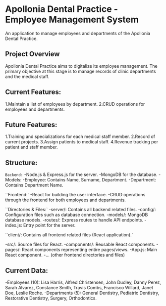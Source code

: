 # Apollonia Dental Practice - Employee Management System

An application to manage employees and departments of the Apollonia Dental Practice.

## Project Overview

Apollonia Dental Practice aims to digitalize its employee management. The primary objective at this stage is to manage records of clinic departments and the medical staff.

## Current Features:

1.Maintain a list of employees by department.
2.CRUD operations for employees and departments.

## Future Features:

1.Training and specializations for each medical staff member.
2.Record of current projects.
3.Assign patients to medical staff.
4.Revenue tracking per patient and staff member.

## Structure:

`Backend:`
-Node.js & Express.js for the server.
-MongoDB for the database.
-Models:
-Employee: Contains Name, Surname, Department.
-Department: Contains Department Name.

``Frontend:`
-React for building the user interface.
-CRUD operations through the frontend for both employees and departments.

``Directories & Files:`
-server/: Contains all backend related files.
-config/: Configuration files such as database connection.
-models/: MongoDB database models.
-routes/: Express routes to handle API endpoints.
-index.js: Entry point for the server.

``client/: Contains all frontend related files (React application).`

-src/: Source files for React.
-components/: Reusable React components.
-pages/: React components representing entire pages/views.
-App.js: Main React component.
-... (other frontend directories and files)

## Current Data:

-Employees (10): Lisa Harris, Alfred Christensen, John Dudley, Danny Perez, Sarah Alvarez, Constance Smith, Travis Combs, Francisco Willard, Janet Doe, Leslie Roche.
-Departments (5): General Dentistry, Pediatric Dentistry, Restorative Dentistry, Surgery, Orthodontics.
